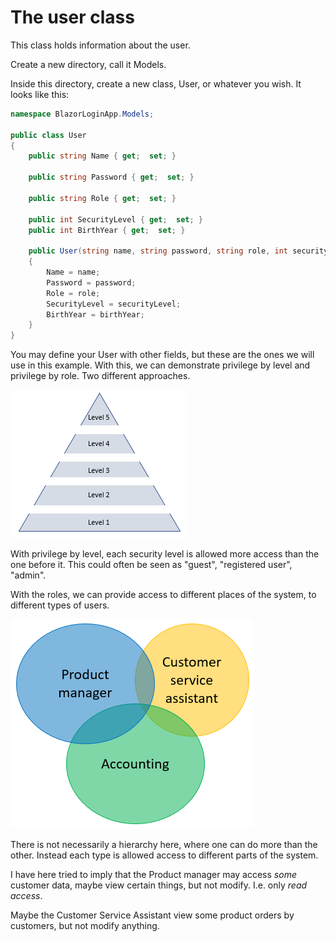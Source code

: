 # The user class
This class holds information about the user.

Create a new directory, call it Models.

Inside this directory, create a new class, User, or whatever you wish. It looks like this:

```csharp
namespace BlazorLoginApp.Models;

public class User
{
    public string Name { get;  set; }

    public string Password { get;  set; }

    public string Role { get;  set; }

    public int SecurityLevel { get;  set; }
    public int BirthYear { get;  set; }

    public User(string name, string password, string role, int securityLevel, short birthYear)
    {
        Name = name;
        Password = password;
        Role = role;
        SecurityLevel = securityLevel;
        BirthYear = birthYear;
    }
}
```

You may define your User with other fields, but these are the ones we will use in this example. 
With this, we can demonstrate privilege by level and privilege by role. Two different approaches. 

![img_4.png](img_4.png)

With privilege by level, each security level is allowed more access than the one before it. 
This could often be seen as "guest", "registered user", "admin".

With the roles, we can provide access to different places of the system, to different types of users.

![img_5.png](img_5.png)

There is not necessarily a hierarchy here, where one can do more than the other. Instead each type is allowed access to different parts of the system.

I have here tried to imply that the Product manager may access *some* customer data, maybe view certain things, but not modify. I.e. only *read access*.

Maybe the Customer Service Assistant view some product orders by customers, but not modify anything.